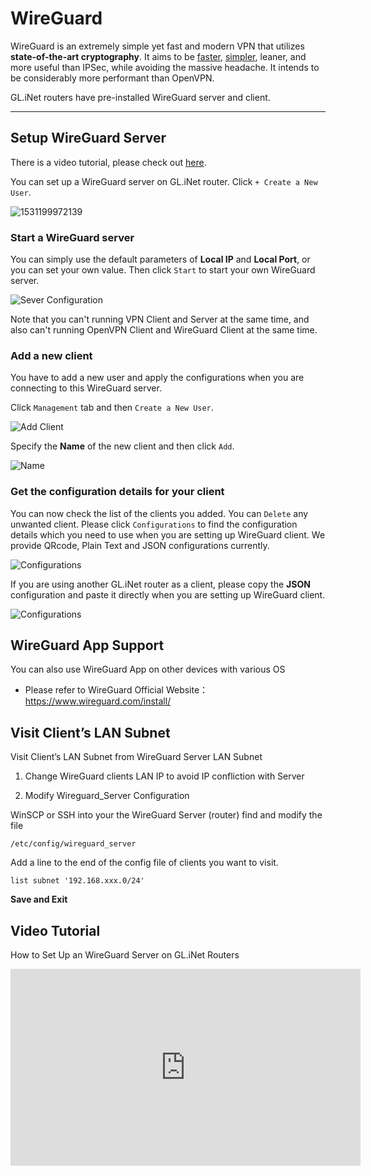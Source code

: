 # WireGuard

WireGuard is an extremely simple yet fast and modern VPN that utilizes **state-of-the-art cryptography**. It aims to be [faster](https://www.wireguard.com/performance/), [simpler](https://www.wireguard.com/quickstart/), leaner, and more useful than IPSec, while avoiding the massive headache. It intends to be considerably more performant than OpenVPN. 

GL.iNet routers have pre-installed WireGuard server and client.

---

## Setup WireGuard Server

There is a video tutorial, please check out [here](#video-tutorial).

You can set up a WireGuard server on GL.iNet router. Click `+ Create a New User`.

![1531199972139](https://static.gl-inet.com/docs/en/3/tutorials/wireguard/WGS1.png)

### Start a WireGuard server

You can simply use the default parameters of **Local IP** and **Local Port**, or you can set your own value. Then click `Start` to start your own WireGuard server. 

![Sever Configuration](https://static.gl-inet.com/docs/en/3/tutorials/wireguard/WGS2.png)

Note that you can't running VPN Client and Server at the same time, and also can't running OpenVPN Client and WireGuard Client at the same time.

### Add a new client

You have to add a new user and apply the configurations when you are connecting to this WireGuard server.

Click `Management` tab and then `Create a New User`. 

![Add Client](https://static.gl-inet.com/docs/en/3/tutorials/wireguard/WGS3.png)

Specify the **Name** of the new client and then click `Add`.

![Name](https://static.gl-inet.com/docs/en/3/tutorials/wireguard/WGS4.png)

### Get the configuration details for your client

You can now check the list of the clients you added. You can `Delete` any unwanted client. Please click `Configurations` to find the configuration details which you need to use when you are setting up WireGuard client. We provide QRcode, Plain Text and JSON configurations currently.

![Configurations](https://static.gl-inet.com/docs/en/3/tutorials/wireguard/configurations.jpg)

If you are using another GL.iNet router as a client, please copy the **JSON** configuration and paste it directly when you are setting up WireGuard client.

![Configurations](https://static.gl-inet.com/docs/en/3/tutorials/wireguard/json.jpg)

## WireGuard App Support

You can also use WireGuard App on other devices with various OS

- Please refer to WireGuard Official Website： <https://www.wireguard.com/install/>

## Visit Client’s LAN Subnet

Visit Client’s LAN Subnet from WireGuard Server LAN Subnet

1) Change WireGuard clients LAN IP to avoid IP confliction with Server

2) Modify Wireguard_Server Configuration

WinSCP or SSH into your the WireGuard Server (router) find and modify the file

```shell
/etc/config/wireguard_server
```

Add a line to the end of the config file of clients you want to visit.

```shell
list subnet '192.168.xxx.0/24'
```

**Save and Exit**

## Video Tutorial

How to Set Up an WireGuard Server on GL.iNet Routers

<iframe width="560" height="315" src="https://www.youtube.com/embed/WPQba8jcZ_o" title="YouTube video player" frameborder="0" allow="accelerometer; autoplay; clipboard-write; encrypted-media; gyroscope; picture-in-picture" allowfullscreen></iframe>
